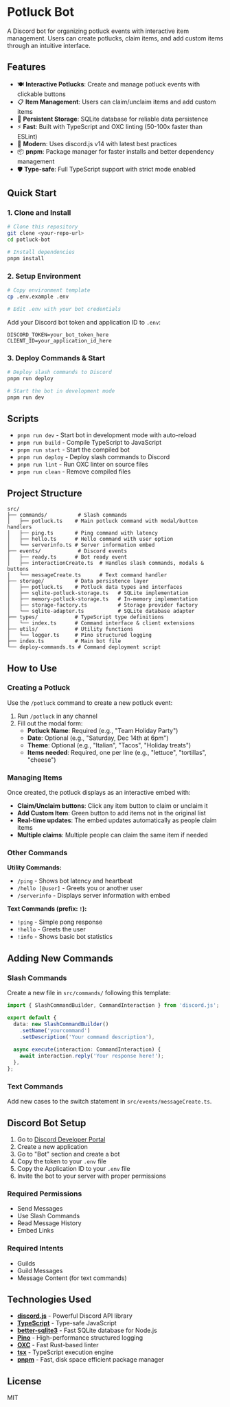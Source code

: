# Potluck Bot

A Discord bot for organizing potluck events with interactive item management. Users can create potlucks, claim items, and add custom items through an intuitive interface.

## Features

- 🍽️ **Interactive Potlucks**: Create and manage potluck events with clickable buttons
- 📋 **Item Management**: Users can claim/unclaim items and add custom items
- 💾 **Persistent Storage**: SQLite database for reliable data persistence
- ⚡ **Fast**: Built with TypeScript and OXC linting (50-100x faster than ESLint)
- 🎯 **Modern**: Uses discord.js v14 with latest best practices
- 📦 **pnpm**: Package manager for faster installs and better dependency management
- 🛡️ **Type-safe**: Full TypeScript support with strict mode enabled

## Quick Start

### 1. Clone and Install

```bash
# Clone this repository
git clone <your-repo-url>
cd potluck-bot

# Install dependencies
pnpm install
```

### 2. Setup Environment

```bash
# Copy environment template
cp .env.example .env

# Edit .env with your bot credentials
```

Add your Discord bot token and application ID to `.env`:

```env
DISCORD_TOKEN=your_bot_token_here
CLIENT_ID=your_application_id_here
```

### 3. Deploy Commands & Start

```bash
# Deploy slash commands to Discord
pnpm run deploy

# Start the bot in development mode
pnpm run dev
```

## Scripts

- `pnpm run dev` - Start bot in development mode with auto-reload
- `pnpm run build` - Compile TypeScript to JavaScript
- `pnpm run start` - Start the compiled bot
- `pnpm run deploy` - Deploy slash commands to Discord
- `pnpm run lint` - Run OXC linter on source files
- `pnpm run clean` - Remove compiled files

## Project Structure

```
src/
├── commands/          # Slash commands
│   ├── potluck.ts    # Main potluck command with modal/button handlers
│   ├── ping.ts       # Ping command with latency
│   ├── hello.ts      # Hello command with user option
│   └── serverinfo.ts # Server information embed
├── events/            # Discord events
│   ├── ready.ts      # Bot ready event
│   ├── interactionCreate.ts  # Handles slash commands, modals & buttons
│   └── messageCreate.ts      # Text command handler
├── storage/          # Data persistence layer
│   ├── potluck.ts    # Potluck data types and interfaces
│   ├── sqlite-potluck-storage.ts   # SQLite implementation
│   ├── memory-potluck-storage.ts   # In-memory implementation
│   ├── storage-factory.ts          # Storage provider factory
│   └── sqlite-adapter.ts           # SQLite database adapter
├── types/            # TypeScript type definitions
│   └── index.ts      # Command interface & client extensions
├── utils/            # Utility functions
│   └── logger.ts     # Pino structured logging
├── index.ts          # Main bot file
└── deploy-commands.ts # Command deployment script
```

## How to Use

### Creating a Potluck

Use the `/potluck` command to create a new potluck event:

1. Run `/potluck` in any channel
2. Fill out the modal form:
   - **Potluck Name**: Required (e.g., "Team Holiday Party")
   - **Date**: Optional (e.g., "Saturday, Dec 14th at 6pm")
   - **Theme**: Optional (e.g., "Italian", "Tacos", "Holiday treats")
   - **Items needed**: Required, one per line (e.g., "lettuce", "tortillas", "cheese")

### Managing Items

Once created, the potluck displays as an interactive embed with:
- **Claim/Unclaim buttons**: Click any item button to claim or unclaim it
- **Add Custom Item**: Green button to add items not in the original list
- **Real-time updates**: The embed updates automatically as people claim items
- **Multiple claims**: Multiple people can claim the same item if needed

### Other Commands

**Utility Commands:**
- `/ping` - Shows bot latency and heartbeat
- `/hello [@user]` - Greets you or another user
- `/serverinfo` - Displays server information with embed

**Text Commands (prefix: `!`):**
- `!ping` - Simple pong response
- `!hello` - Greets the user
- `!info` - Shows basic bot statistics

## Adding New Commands

### Slash Commands

Create a new file in `src/commands/` following this template:

```typescript
import { SlashCommandBuilder, CommandInteraction } from 'discord.js';

export default {
  data: new SlashCommandBuilder()
    .setName('yourcommand')
    .setDescription('Your command description'),
  
  async execute(interaction: CommandInteraction) {
    await interaction.reply('Your response here!');
  },
};
```

### Text Commands

Add new cases to the switch statement in `src/events/messageCreate.ts`.

## Discord Bot Setup

1. Go to [Discord Developer Portal](https://discord.com/developers/applications)
2. Create a new application
3. Go to "Bot" section and create a bot
4. Copy the token to your `.env` file
5. Copy the Application ID to your `.env` file
6. Invite the bot to your server with proper permissions

### Required Permissions
- Send Messages
- Use Slash Commands
- Read Message History
- Embed Links

### Required Intents
- Guilds
- Guild Messages
- Message Content (for text commands)

## Technologies Used

- **[discord.js](https://discord.js.org/)** - Powerful Discord API library
- **[TypeScript](https://www.typescriptlang.org/)** - Type-safe JavaScript
- **[better-sqlite3](https://github.com/WiseLibs/better-sqlite3)** - Fast SQLite database for Node.js
- **[Pino](https://getpino.io/)** - High-performance structured logging
- **[OXC](https://oxc.rs/)** - Fast Rust-based linter
- **[tsx](https://github.com/esbuild-kit/tsx)** - TypeScript execution engine
- **[pnpm](https://pnpm.io/)** - Fast, disk space efficient package manager

## License

MIT